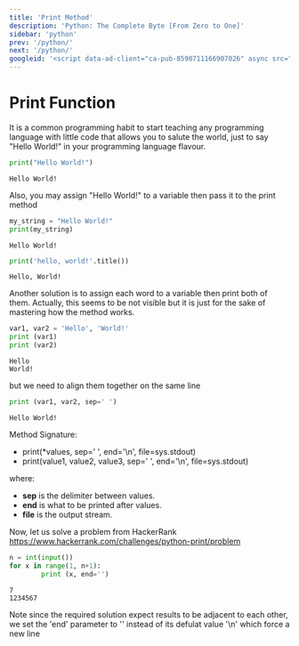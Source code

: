 ```yaml
---
title: 'Print Method'
description: 'Python: The Complete Byte [From Zero to One]'
sidebar: 'python'
prev: '/python/'
next: '/python/'
googleid: '<script data-ad-client="ca-pub-8590711166907026" async src="https://pagead2.googlesyndication.com/pagead/js/adsbygoogle.js"></script>'
---
```


Print Function
====

It is a common programming habit to start teaching any programming language with little code that allows you to salute the world, just to say "Hello World!" in your programming language flavour.


```python
print("Hello World!")
```

    Hello World!


Also, you may assign "Hello World!" to a variable then pass it to the print method


```python
my_string = "Hello World!"
print(my_string)
```

    Hello World!



```python
print('hello, world!'.title())
```

    Hello, World!


Another solution is to assign each word to a variable then print both of them. Actually, this seems to be not visible but it is just for the sake of mastering how the method works.


```python
var1, var2 = 'Hello', 'World!'
print (var1)
print (var2)
```

    Hello
    World!


but we need to align them together on the same line


```python
print (var1, var2, sep=' ')
```

    Hello World!


Method Signature:
- print(*values, sep=' ', end='\n', file=sys.stdout)
- print(value1, value2, value3, sep=' ', end='\n', file=sys.stdout)

where:
- **sep** is the delimiter between values.
- **end** is what to be printed after values.
- **file** is the output stream.

Now, let us solve a problem from HackerRank
https://www.hackerrank.com/challenges/python-print/problem


```python
n = int(input())
for x in range(1, n+1):
        print (x, end='')
```

    7
    1234567

Note since the required solution expect results to be adjacent to each other, we set the 'end' parameter to '' instead of its defulat value '\n' which force a new line


```python

```
